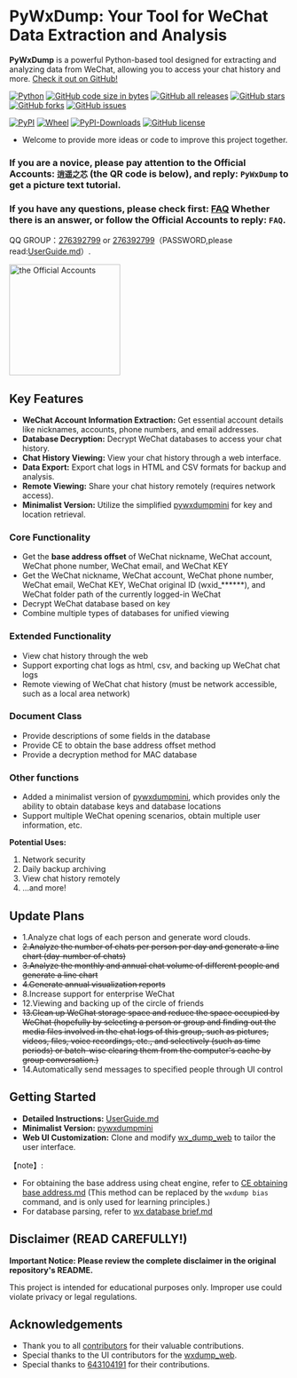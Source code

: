 # PyWxDump: Your Tool for WeChat Data Extraction and Analysis

**PyWxDump** is a powerful Python-based tool designed for extracting and analyzing data from WeChat, allowing you to access your chat history and more. [Check it out on GitHub!](https://github.com/xaoyaoo/PyWxDump)

[![Python](https://img.shields.io/badge/Python-3-blue.svg)](https://www.python.org/)
[![GitHub code size in bytes](https://img.shields.io/github/languages/code-size/xaoyaoo/pywxdump)](https://github.com/xaoyaoo/PyWxDump)
[![GitHub all releases](https://img.shields.io/github/downloads/xaoyaoo/pywxdump/total)](https://github.com/xaoyaoo/PyWxDump)
[![GitHub stars](https://img.shields.io/github/stars/xaoyaoo/PyWxDump.svg)](https://github.com/xaoyaoo/PyWxDump)
[![GitHub forks](https://img.shields.io/github/forks/xaoyaoo/PyWxDump.svg)](https://github.com/xaoyaoo/PyWxDump/fork)
[![GitHub issues](https://img.shields.io/github/issues/xaoyaoo/PyWxDump)](https://github.com/xaoyaoo/PyWxDump/issues)

[![PyPI](https://img.shields.io/pypi/v/pywxdump)](https://pypi.org/project/pywxdump/)
[![Wheel](https://img.shields.io/pypi/wheel/pywxdump)](https://pypi.org/project/pywxdump/)
[![PyPI-Downloads](https://img.shields.io/pypi/dm/pywxdump)](https://pypistats.org/packages/pywxdump)
[![GitHub license](https://img.shields.io/pypi/l/pywxdump)](https://github.com/xaoyaoo/PyWxDump/blob/master/LICENSE)

*   Welcome to provide more ideas or code to improve this project together.

### If you are a novice, please pay attention to the Official Accounts: `逍遥之芯` (the QR code is below), and reply: `PyWxDump` to get a picture text tutorial.

### If you have any questions, please check first: [FAQ](https://github.com/xaoyaoo/PyWxDump/tree/master/doc/FAQ.md) Whether there is an answer, or follow the Official Accounts to reply: `FAQ`.

QQ GROUP：[276392799](https://s.xaoyo.top/gOLUDl) or [276392799](https://s.xaoyo.top/bgNcRa)（PASSWORD,please read:[UserGuide.md](https://github.com/xaoyaoo/PyWxDump/tree/master/doc/UserGuide.md)）.

<div>
  <img align="" width="200"  src="https://github.com/xaoyaoo/PyWxDump/blob/master/doc/img/qrcode_gh.jpg" alt="the Official Accounts" title="the Official Accounts" height="200"/>
</div>

## Key Features

*   **WeChat Account Information Extraction:** Get essential account details like nicknames, accounts, phone numbers, and email addresses.
*   **Database Decryption:** Decrypt WeChat databases to access your chat history.
*   **Chat History Viewing:** View your chat history through a web interface.
*   **Data Export:** Export chat logs in HTML and CSV formats for backup and analysis.
*   **Remote Viewing:** Share your chat history remotely (requires network access).
*   **Minimalist Version:** Utilize the simplified [pywxdumpmini](https://github.com/xaoyaoo/pywxdumpmini) for key and location retrieval.

### Core Functionality

*   Get the **base address offset** of WeChat nickname, WeChat account, WeChat phone number, WeChat email, and WeChat KEY
*   Get the WeChat nickname, WeChat account, WeChat phone number, WeChat email, WeChat KEY, WeChat original ID (wxid_******), and WeChat folder path of the currently logged-in WeChat
*   Decrypt WeChat database based on key
*   Combine multiple types of databases for unified viewing

### Extended Functionality

*   View chat history through the web
*   Support exporting chat logs as html, csv, and backing up WeChat chat logs
*   Remote viewing of WeChat chat history (must be network accessible, such as a local area network)

### Document Class

*   Provide descriptions of some fields in the database
*   Provide CE to obtain the base address offset method
*   Provide a decryption method for MAC database

### Other functions

*   Added a minimalist version of [pywxdumpmini](https://github.com/xaoyaoo/pywxdumpmini), which provides only the ability to obtain database keys and database locations
*   Support multiple WeChat opening scenarios, obtain multiple user information, etc.

**Potential Uses:**

1.  Network security
2.  Daily backup archiving
3.  View chat history remotely
4.  ...and more!

## Update Plans

* 1.Analyze chat logs of each person and generate word clouds.
* ~~2.Analyze the number of chats per person per day and generate a line chart (day-number of chats)~~
* ~~3.Analyze the monthly and annual chat volume of different people and generate a line chart~~
* ~~4.Generate annual visualization reports~~
* 8.Increase support for enterprise WeChat
* 12.Viewing and backing up of the circle of friends
* ~~13.Clean up WeChat storage space and reduce the space occupied by WeChat (hopefully by selecting a person or group and finding out the media files involved in the chat logs of this group, such as pictures, videos, files, voice recordings, etc., and selectively (such as time periods) or batch-wise clearing them from the computer's cache by group conversation.)~~
* 14.Automatically send messages to specified people through UI control

##  Getting Started

*   **Detailed Instructions:** [UserGuide.md](https://github.com/xaoyaoo/PyWxDump/tree/master/doc/UserGuide.md)
*   **Minimalist Version:** [pywxdumpmini](https://github.com/xaoyaoo/pywxdumpmini)
*   **Web UI Customization:** Clone and modify [wx_dump_web](https://github.com/xaoyaoo/wxdump_web) to tailor the user interface.

【note】:

* For obtaining the base address using cheat engine, refer to [CE obtaining base address.md](https://github.com/xaoyaoo/PyWxDump/tree/master/doc/CE获取基址.md)
  (This method can be replaced by the `wxdump bias` command, and is only used for learning principles.)
* For database parsing, refer to [wx database brief.md](https://github.com/xaoyaoo/PyWxDump/tree/master/doc/wx数据库简述.md)

##  Disclaimer (READ CAREFULLY!)

**Important Notice: Please review the complete disclaimer in the original repository's README.**

This project is intended for educational purposes only. Improper use could violate privacy or legal regulations.

## Acknowledgements

*   Thank you to all [contributors](https://github.com/xaoyaoo/PyWxDump/graphs/contributors) for their valuable contributions.
*   Special thanks to the UI contributors for the [wxdump_web](https://github.com/xaoyaoo/wxdump_web/graphs/contributors).
*   Special thanks to [643104191](https://github.com/643104191) for their contributions.